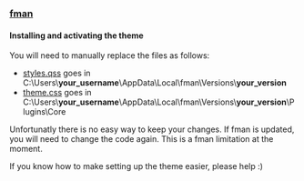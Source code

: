 ### [fman](https://fman.io/)

#### Installing and activating the theme

You will need to manually replace the files as follows:
- [styles.qss](https://github.com/sf-pear/dracula-for-fman/blob/master/styles.qss) goes in C:\Users\\**your_username**\AppData\Local\fman\Versions\\**your_version**
- [theme.css](https://github.com/sf-pear/dracula-for-fman/blob/master/Theme.css) goes in C:\Users\\**your_username**\AppData\Local\fman\Versions\\**your_version**\Plugins\Core

Unfortunatly there is no easy way to keep your changes. If fman is updated, you will need to change the code again. This is a fman limitation at the moment.

If you know how to make setting up the theme easier, please help :)
